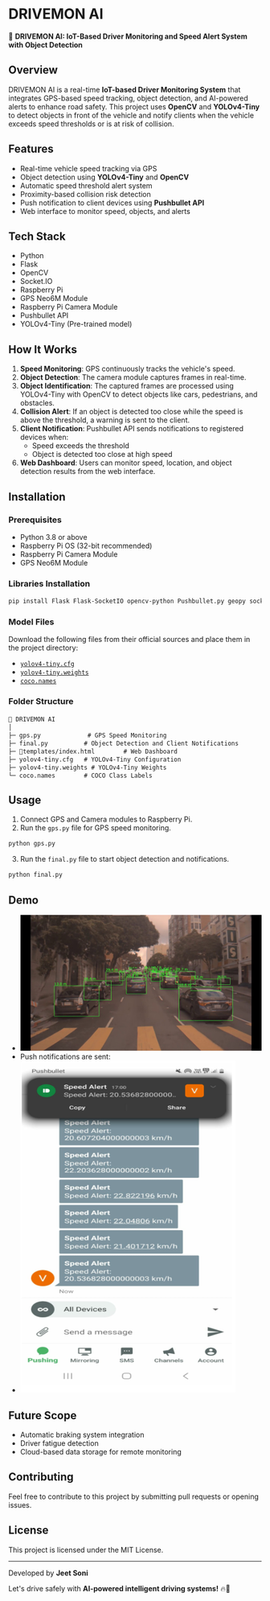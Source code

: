 # DRIVEMON AI

🚗 **DRIVEMON AI: IoT-Based Driver Monitoring and Speed Alert System with Object Detection**

## Overview
DRIVEMON AI is a real-time **IoT-based Driver Monitoring System** that integrates GPS-based speed tracking, object detection, and AI-powered alerts to enhance road safety. This project uses **OpenCV** and **YOLOv4-Tiny** to detect objects in front of the vehicle and notify clients when the vehicle exceeds speed thresholds or is at risk of collision.

## Features
- Real-time vehicle speed tracking via GPS
- Object detection using **YOLOv4-Tiny** and **OpenCV**
- Automatic speed threshold alert system
- Proximity-based collision risk detection
- Push notification to client devices using **Pushbullet API**
- Web interface to monitor speed, objects, and alerts

## Tech Stack
- Python
- Flask
- OpenCV
- Socket.IO
- Raspberry Pi
- GPS Neo6M Module
- Raspberry Pi Camera Module
- Pushbullet API
- YOLOv4-Tiny (Pre-trained model)

## How It Works
1. **Speed Monitoring**: GPS continuously tracks the vehicle's speed.
2. **Object Detection**: The camera module captures frames in real-time.
3. **Object Identification**: The captured frames are processed using YOLOv4-Tiny with OpenCV to detect objects like cars, pedestrians, and obstacles.
4. **Collision Alert**: If an object is detected too close while the speed is above the threshold, a warning is sent to the client.
5. **Client Notification**: Pushbullet API sends notifications to registered devices when:
    - Speed exceeds the threshold
    - Object is detected too close at high speed
6. **Web Dashboard**: Users can monitor speed, location, and object detection results from the web interface.

## Installation
### Prerequisites
- Python 3.8 or above
- Raspberry Pi OS (32-bit recommended)
- Raspberry Pi Camera Module
- GPS Neo6M Module

### Libraries Installation
```bash
pip install Flask Flask-SocketIO opencv-python Pushbullet.py geopy socketio
```

### Model Files
Download the following files from their official sources and place them in the project directory:
- [`yolov4-tiny.cfg`](https://github.com/AlexeyAB/darknet/blob/master/cfg/yolov4-tiny.cfg)
- [`yolov4-tiny.weights`](https://github.com/AlexeyAB/darknet/releases/download/yolov4/yolov4-tiny.weights)
- [`coco.names`](https://github.com/pjreddie/darknet/blob/master/data/coco.names)

### Folder Structure
```
📁 DRIVEMON AI
│
├─ gps.py             # GPS Speed Monitoring
├─ final.py          # Object Detection and Client Notifications
├─ 📁templates/index.html        # Web Dashboard
├─ yolov4-tiny.cfg   # YOLOv4-Tiny Configuration
├─ yolov4-tiny.weights # YOLOv4-Tiny Weights
└─ coco.names        # COCO Class Labels
```

## Usage
1. Connect GPS and Camera modules to Raspberry Pi.
2. Run the `gps.py` file for GPS speed monitoring.
```bash
python gps.py
```
3. Run the `final.py` file to start object detection and notifications.
```bash
python final.py
```

## Demo
- ![Project Demo](images/detect.jpg)
- Push notifications are sent:
- ![Notify Demo](images/notification.png)
## Future Scope
- Automatic braking system integration
- Driver fatigue detection
- Cloud-based data storage for remote monitoring

## Contributing
Feel free to contribute to this project by submitting pull requests or opening issues.

## License
This project is licensed under the MIT License.

---

Developed by **Jeet Soni**

Let's drive safely with **AI-powered intelligent driving systems!** 🔥🚗
